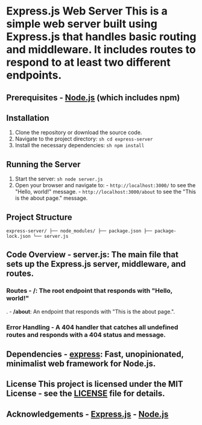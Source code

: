 # Express.js Web Server This is a simple web server built using Express.js that handles basic routing and middleware. It includes routes to respond to at least two different endpoints.

## Prerequisites - [Node.js](https://nodejs.org/) (which includes npm)


## Installation

1. Clone the repository or download the source code. 
2. Navigate to the project directory: ```sh cd express-server ``` 
3. Install the necessary dependencies: ```sh npm install ``` 


## Running the Server 
1. Start the server: ```sh node server.js ``` 
2. Open your browser and navigate to: - `http://localhost:3000/` to see the "Hello, world!" message. - `http://localhost:3000/about` to see the "This is the about page." message.


## Project Structure
``` express-server/ ├── node_modules/ ├── package.json ├── package-lock.json └── server.js ``` 

## Code Overview - **server.js**: The main file that sets up the Express.js server, middleware, and routes.

### Routes - **/**: The root endpoint that responds with "Hello, world!"
. - **/about**: An endpoint that responds with "This is the about page.". 
 

### Error Handling - A 404 handler that catches all undefined routes and responds with a 404 status and message.

## Dependencies - [express](https://www.npmjs.com/package/express): Fast, unopinionated, minimalist web framework for Node.js.

## License This project is licensed under the MIT License - see the [LICENSE](LICENSE) file for details. 


## Acknowledgements - [Express.js](https://expressjs.com/) - [Node.js](https://nodejs.org/)
